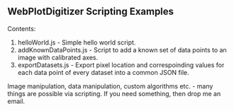 WebPlotDigitizer Scripting Examples
-----------------------------------

Contents:

1. helloWorld.js - Simple hello world script.
2. addKnownDataPoints.js - Script to add a known set of data points to an image with calibrated axes.
3. exportDatasets.js - Export pixel location and correspoinding values for each data point of every dataset into a common JSON file. 

Image manipulation, data manipulation, custom algorithms etc. - many things are possible via scripting. If you need something, then drop me an email.

